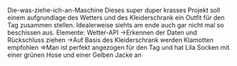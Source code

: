 Die-was-ziehe-ich-an-Maschine
Dieses super duper krasses Projekt soll einem aufgrundlage des Wetters und des Kleiderschrank ein Outfit für den Tag zusammen stellen. Idealerweise siehts am ende auch gar nicht mal so beschissen aus.
Elemente:
Wetter-API
->Erkennen der Daten und Rückschluss ziehen
->Auf Basis des Kleiderschrank werden Klamotten empfohlen
=>Man ist perfekt angezogen für den Tag und hat Lila Socken mit einer grünen Hose und einer Gelben Jacke an
